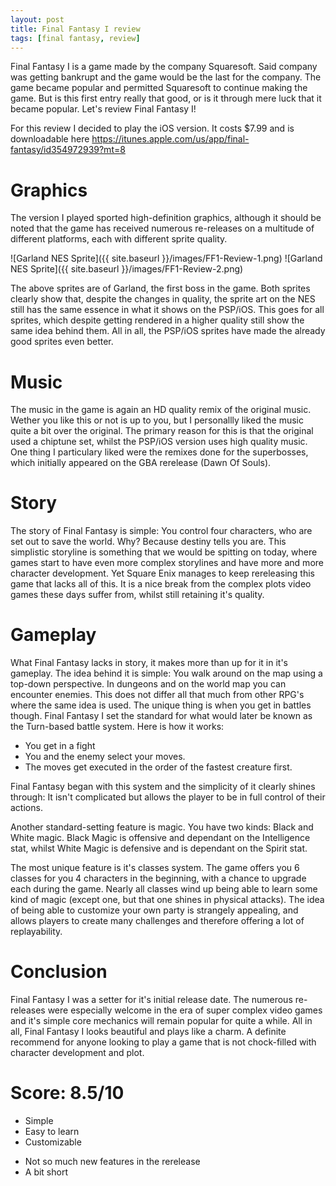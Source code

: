 ```yaml
---
layout: post
title: Final Fantasy I review
tags: [final fantasy, review]
---
```


Final Fantasy I is a game made by the company Squaresoft. Said company was getting bankrupt and the game would be the last for the company. The game became popular and permitted Squaresoft to continue making the game. But is this first entry really that good, or is it through mere luck that it became popular. Let's review Final Fantasy I!

For this review I decided to play the iOS version. It costs $7.99 and is downloadable here <https://itunes.apple.com/us/app/final-fantasy/id354972939?mt=8>

Graphics
========
The version I played sported high-definition graphics, although it should be noted that the game has received numerous re-releases on a multitude of different platforms, each with different sprite quality.

![Garland NES Sprite]({{ site.baseurl }}/images/FF1-Review-1.png) ![Garland NES Sprite]({{ site.baseurl }}/images/FF1-Review-2.png)

The above sprites are of Garland, the first boss in the game. Both sprites clearly show that, despite the changes in quality, the sprite art on the NES still has the same essence in what it shows on the PSP/iOS. This goes for all sprites, which despite getting rendered in a higher quality still show the same idea behind them. All in all, the PSP/iOS sprites have made the already good sprites even better.

Music
=====
The music in the game is again an HD quality remix of the original music. Wether you like this or not is up to you, but I personallly liked the music quite a bit over the original. The primary reason for this is that the original used a chiptune set, whilst the PSP/iOS version uses high quality music. One thing I particulary liked were the remixes done for the superbosses, which initially appeared on the GBA rerelease (Dawn Of Souls).

Story
=====
The story of Final Fantasy is simple: You control four characters, who are set out to save the world. Why? Because destiny tells you are. This simplistic storyline is something that we would be spitting on today, where games start to have even more complex storylines and have more and more character development. Yet Square Enix manages to keep rereleasing this game that lacks all of this. It is a nice break from the complex plots video games these days suffer from, whilst still retaining it's quality.

Gameplay
=========
What Final Fantasy lacks in story, it makes more than up for it in it's gameplay. The idea behind it is simple: You walk around on the map using a top-down perspective. In dungeons and on the world map you can encounter enemies. This does not differ all that much from other RPG's where the same idea is used. The unique thing is when you get in battles though. Final Fantasy I set the standard for what would later be known as the Turn-based battle system. Here is how it works:

* You get in a fight
* You and the enemy select your moves.
* The moves get executed in the order of the fastest creature first.

Final Fantasy began with this system and the simplicity of it clearly shines through: It isn't complicated but allows the player to be in full control of their actions.

Another standard-setting feature is magic. You have two kinds: Black and White magic. Black Magic is offensive and dependant on the Intelligence stat, whilst White Magic is defensive and is dependant on the Spirit stat.

The most unique feature is it's classes system. The game offers you 6 classes for you 4 characters in the beginning, with a chance to upgrade each during the game. Nearly all classes wind up being able to learn some kind of magic (except one, but that one shines in physical attacks). The idea of being able to customize your own party is strangely appealing, and allows players to create many challenges and therefore offering a lot of replayability.

Conclusion
==========
Final Fantasy I was a setter for it's initial release date. The numerous re-releases were especially welcome in the era of super complex video games and it's simple core mechanics will remain popular for quite a while. All in all, Final Fantasy I looks beautiful and plays like a charm. A definite recommend for anyone looking to play a game that is not chock-filled with character development and plot.

Score: 8.5/10
===========
+ Simple
+ Easy to learn
+ Customizable
- Not so much new features in the rerelease
- A bit short